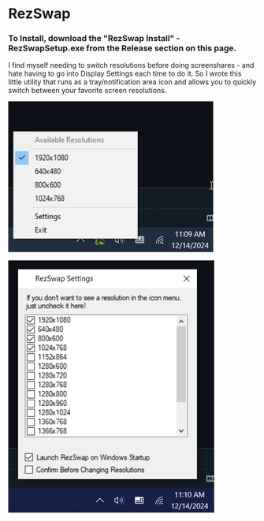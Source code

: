 # RezSwap
### To Install, download the "RezSwap Install" - RezSwapSetup.exe from the Release section on this page.

I find myself needing to switch resolutions before doing screenshares - and hate having to go into Display Settings each time to do it. So I wrote this little utility that runs as a tray/notification area icon and allows you to quickly switch between your favorite screen resolutions.

![notification area icon](https://github.com/nullvalue0/RezSwap/blob/main/screenshot1.png)

![settings screen](https://github.com/nullvalue0/RezSwap/blob/main/screenshot2.png)
